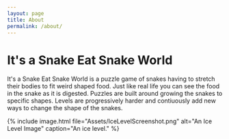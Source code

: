 ```yaml
---
layout: page
title: About
permalink: /about/
---
```


# It's a Snake Eat Snake World

It's a Snake Eat Snake World is a puzzle game of snakes having to stretch their bodies to fit weird shaped food. Just like real life you can see the food in the snake as it is digested. Puzzles are built around growing the snakes to specific shapes. Levels are progressively harder and contiuously add new ways to change the shape of the snakes.

{% include image.html file="Assets/IceLevelScreenshot.png" alt="An Ice Level Image" caption="An ice level." %}

